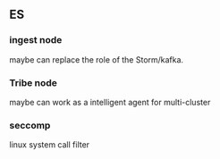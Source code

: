 ## ES

### ingest node
maybe can replace the role of the Storm/kafka.   


### Tribe node
maybe can work as a intelligent agent for multi-cluster

### seccomp
linux system call filter

